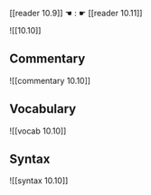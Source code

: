 [[reader 10.9]] ☚ : ☛ [[reader 10.11]]

![[10.10]]

## Commentary

![[commentary 10.10]]

## Vocabulary

![[vocab 10.10]]

## Syntax

![[syntax 10.10]]

